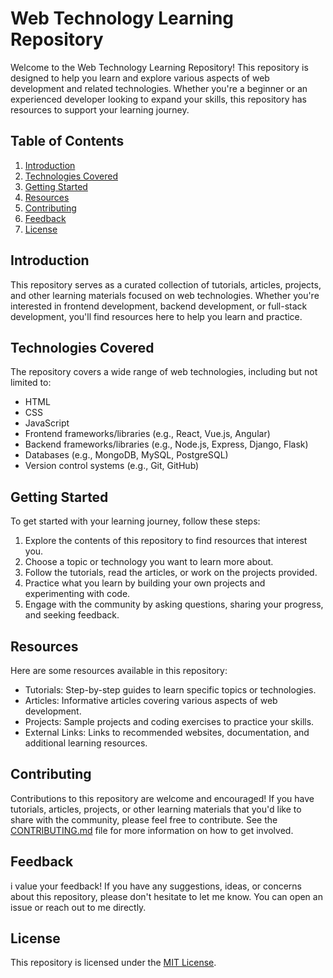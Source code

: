 # Web Technology Learning Repository

Welcome to the Web Technology Learning Repository! This repository is designed to help you learn and explore various aspects of web development and related technologies. Whether you're a beginner or an experienced developer looking to expand your skills, this repository has resources to support your learning journey.

## Table of Contents

1. [Introduction](#introduction)
2. [Technologies Covered](#technologies-covered)
3. [Getting Started](#getting-started)
4. [Resources](#resources)
5. [Contributing](#contributing)
6. [Feedback](#feedback)
7. [License](#license)

## Introduction

This repository serves as a curated collection of tutorials, articles, projects, and other learning materials focused on web technologies. Whether you're interested in frontend development, backend development, or full-stack development, you'll find resources here to help you learn and practice.

## Technologies Covered

The repository covers a wide range of web technologies, including but not limited to:

- HTML
- CSS
- JavaScript
- Frontend frameworks/libraries (e.g., React, Vue.js, Angular)
- Backend frameworks/libraries (e.g., Node.js, Express, Django, Flask)
- Databases (e.g., MongoDB, MySQL, PostgreSQL)
- Version control systems (e.g., Git, GitHub)

## Getting Started

To get started with your learning journey, follow these steps:

1. Explore the contents of this repository to find resources that interest you.
2. Choose a topic or technology you want to learn more about.
3. Follow the tutorials, read the articles, or work on the projects provided.
4. Practice what you learn by building your own projects and experimenting with code.
5. Engage with the community by asking questions, sharing your progress, and seeking feedback.

## Resources

Here are some resources available in this repository:

- Tutorials: Step-by-step guides to learn specific topics or technologies.
- Articles: Informative articles covering various aspects of web development.
- Projects: Sample projects and coding exercises to practice your skills.
- External Links: Links to recommended websites, documentation, and additional learning resources.

## Contributing

Contributions to this repository are welcome and encouraged! If you have tutorials, articles, projects, or other learning materials that you'd like to share with the community, please feel free to contribute. See the [CONTRIBUTING.md](CONTRIBUTING.md) file for more information on how to get involved.

## Feedback

i value your feedback! If you have any suggestions, ideas, or concerns about this repository, please don't hesitate to let me know. You can open an issue or reach out to me directly.

## License

This repository is licensed under the [MIT License](LICENSE).
